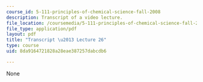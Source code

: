 ```yaml
---
course_id: 5-111-principles-of-chemical-science-fall-2008
description: Transcript of a video lecture.
file_location: /coursemedia/5-111-principles-of-chemical-science-fall-2008/8da9164721828a28eae387257dabcdb6_5-111F08-L26.pdf
file_type: application/pdf
layout: pdf
title: "Transcript \u2013 Lecture 26"
type: course
uid: 8da9164721828a28eae387257dabcdb6

---
```

None